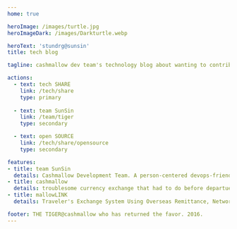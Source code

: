 ```yaml
---
home: true

heroImage: /images/turtle.jpg
heroImageDark: /images/Darkturtle.webp

heroText: 'stundrg@sunsin'
title: tech blog

tagline: cashmallow dev team's technology blog about wanting to contribute to the open source ecosystem

actions:
  - text: tech SHARE
    link: /tech/share
    type: primary
  
  - text: team SunSin
    link: /team/tiger
    type: secondary

  - text: open SOURCE
    link: /tech/share/opensource
    type: secondary

features:
- title: team SunSin
  details: Cashmallow Development Team. A person-centered devops-friendly software developer organization that makes and operates more than customers want one step faster than the market.
- title: cashmallow
  details: troublesome currency exchange that had to do before departue. start a reliable trip by using Cashmallow exchange service.
- title: mallowLINK
  details: Traveler's Exchange System Using Overseas Remittance, Network Solution for Financial Institutions

footer: THE TIGER@cashmallow who has returned the favor. 2016.
---
```

